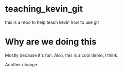 teaching_kevin_git
==================

this is a repo to help teach kevin how to use git

Why are we doing this
=====================

Mostly because it's fun.  Also, this is a cool demo, I think.


Another change
